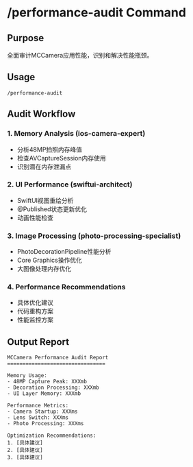 # /performance-audit Command

## Purpose
全面审计MCCamera应用性能，识别和解决性能瓶颈。

## Usage  
```
/performance-audit
```

## Audit Workflow

### 1. Memory Analysis (ios-camera-expert)
- 分析48MP拍照内存峰值
- 检查AVCaptureSession内存使用
- 识别潜在内存泄漏点

### 2. UI Performance (swiftui-architect)
- SwiftUI视图重绘分析
- @Published状态更新优化
- 动画性能检查

### 3. Image Processing (photo-processing-specialist)  
- PhotoDecorationPipeline性能分析
- Core Graphics操作优化
- 大图像处理内存优化

### 4. Performance Recommendations
- 具体优化建议
- 代码重构方案  
- 性能监控方案

## Output Report
```
MCCamera Performance Audit Report
================================

Memory Usage:
- 48MP Capture Peak: XXXmb
- Decoration Processing: XXXmb  
- UI Layer Memory: XXXmb

Performance Metrics:
- Camera Startup: XXXms
- Lens Switch: XXXms
- Photo Processing: XXXms

Optimization Recommendations:
1. [具体建议]
2. [具体建议] 
3. [具体建议]
```